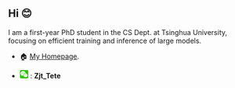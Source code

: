 ## Hi 😊

I am a first-year PhD student in the CS Dept. at Tsinghua University, focusing on efficient training and inference of large models. 

- 🏠 [My Homepage](https://jt-zhang.github.io/).

<!-- - 🚙 I enjoy self-driving and have traveled in [Chile, California, Qinghai, Yunnan, Ningxia, Inner Mongolia, Jiangsu, Hebei, Liaoning, Anhui, Shanxi, Zhejiang, Shanghai, and Beijing]. -->

- <img src="./assets/wechat_icon.png" alt="WeChat" title="WeChat" width="3.6%"> : **Zjt_Tete**
